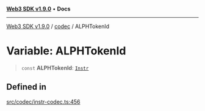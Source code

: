 [**Web3 SDK v1.9.0**](../../../README.md) • **Docs**

***

[Web3 SDK v1.9.0](../../../globals.md) / [codec](../README.md) / ALPHTokenId

# Variable: ALPHTokenId

> `const` **ALPHTokenId**: [`Instr`](../type-aliases/Instr.md)

## Defined in

[src/codec/instr-codec.ts:456](https://github.com/Mystic-Nayy/alephium-web3/blob/c1afd789a197ce5fe21f08c2965942090157c33d/packages/web3/src/codec/instr-codec.ts#L456)
